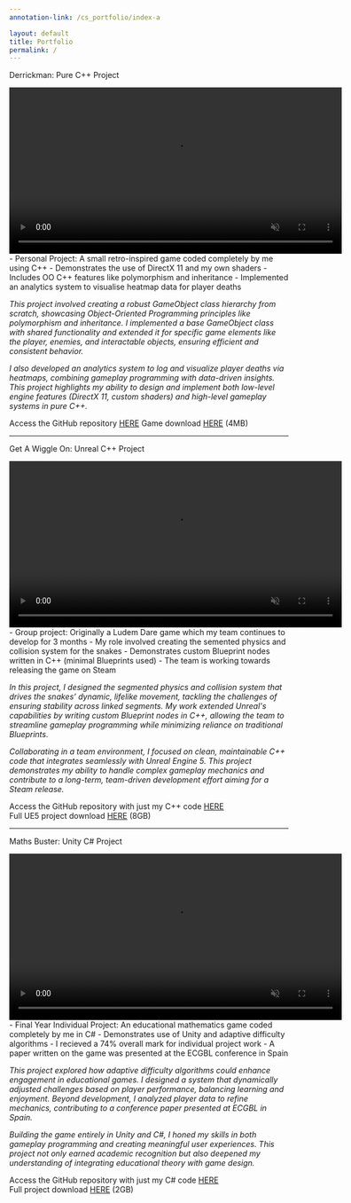 ```yaml
---
annotation-link: /cs_portfolio/index-a

layout: default
title: Portfolio
permalink: /
---
```


<p class="project-title">Derrickman: <span class="project-type">Pure C++ Project</span></p>

<video width="600" controls loop autoplay muted playsinline>
  <source src="{{ site.url }}{{ site.baseurl }}/assets/Oil Strike 75.mp4" type="video/mp4">
  Your browser does not support the video tag.
</video>

<div class="project-desc" markdown="1">
- Personal Project: A small retro-inspired game coded completely by me using C++
- Demonstrates the use of DirectX 11 and my own shaders
- Includes OO C++ features like polymorphism and inheritance
- Implemented an analytics system to visualise heatmap data for player deaths
</div>

<i>This project involved creating a robust GameObject class hierarchy from scratch, showcasing Object-Oriented Programming principles like polymorphism and inheritance. I implemented a base GameObject class with shared functionality and extended it for specific game elements like the player, enemies, and interactable objects, ensuring efficient and consistent behavior.

I also developed an analytics system to log and visualize player deaths via heatmaps, combining gameplay programming with data-driven insights. This project highlights my ability to design and implement both low-level engine features (DirectX 11, custom shaders) and high-level gameplay systems in pure C++.</i>

Access the GitHub repository <a href="https://www.example.com" class="project-link">HERE</a>
Game download <a href="https://www.example.com">HERE</a> (4MB) <br>

----------------------




<p class="project-title">Get A Wiggle On: <span class="project-type">Unreal C++ Project</span></p>

<video width="600" controls loop autoplay muted playsinline>
  <source src="{{ site.url }}{{ site.baseurl }}/assets/Snake%20Party.mp4" type="video/mp4">
  Your browser does not support the video tag.
</video>

<div class="project-desc" markdown="1">
- Group project: Originally a Ludem Dare game which my team continues to develop for 3 months 
- My role involved creating the semented physics and collision system for the snakes
- Demonstrates custom Blueprint nodes written in C++ (minimal Blueprints used)
- The team is working towards releasing the game on Steam
</div>

<i>In this project, I designed the segmented physics and collision system that drives the snakes’ dynamic, lifelike movement, tackling the challenges of ensuring stability across linked segments. My work extended Unreal's capabilities by writing custom Blueprint nodes in C++, allowing the team to streamline gameplay programming while minimizing reliance on traditional Blueprints.

Collaborating in a team environment, I focused on clean, maintainable C++ code that integrates seamlessly with Unreal Engine 5. This project demonstrates my ability to handle complex gameplay mechanics and contribute to a long-term, team-driven development effort aiming for a Steam release.</i>
 
Access the GitHub repository with just my C++ code <a href="https://www.example.com" class="project-link">HERE</a> <br>
Full UE5 project download <a href="https://www.example.com">HERE</a> (8GB)

----------------------

<p class="project-title">Maths Buster: <span class="project-type">Unity C# Project</span></p>

<video width="600" controls loop autoplay muted playsinline>
  <source src="{{ site.url }}{{ site.baseurl }}/assets/Gardeners of the Galaxy.mp4" type="video/mp4">
  Your browser does not support the video tag.
</video>

<div class="project-desc" markdown="1">
- Final Year Individual Project: An educational mathematics game coded completely by me in C#
- Demonstrates use of Unity and adaptive difficulty algorithms
- I recieved a 74% overall mark for individual project work
- A paper written on the game was presented at the ECGBL conference in Spain
</div>

<i>This project explored how adaptive difficulty algorithms could enhance engagement in educational games. I designed a system that dynamically adjusted challenges based on player performance, balancing learning and enjoyment. Beyond development, I analyzed player data to refine mechanics, contributing to a conference paper presented at ECGBL in Spain.

Building the game entirely in Unity and C#, I honed my skills in both gameplay programming and creating meaningful user experiences. This project not only earned academic recognition but also deepened my understanding of integrating educational theory with game design.</i>
 
Access the GitHub repository with just my C# code <a href="https://www.example.com" class="project-link">HERE</a> <br>
Full project download <a href="https://www.example.com">HERE</a> (2GB)

